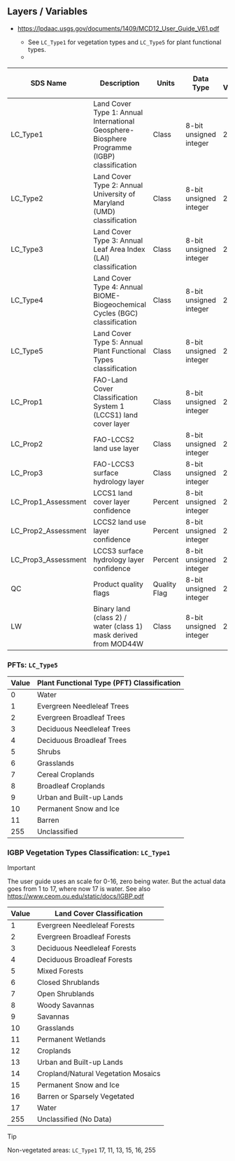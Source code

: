 ## Layers / Variables

- https://lpdaac.usgs.gov/documents/1409/MCD12_User_Guide_V61.pdf

    - See `LC_Type1` for vegetation types and `LC_Type5` for plant functional types. 
    - 

| SDS Name              | Description                                                                         | Units         | Data Type              | Fill Value | No Data Value | Valid Range | Scale Factor |
|-----------------------|-------------------------------------------------------------------------------------|---------------|------------------------|------------|---------------|-------------|--------------|
| LC_Type1              | Land Cover Type 1: Annual International Geosphere-Biosphere Programme (IGBP) classification | Class         | 8-bit unsigned integer | 255        | N/A           | 1 to 17     | N/A          |
| LC_Type2              | Land Cover Type 2: Annual University of Maryland (UMD) classification               | Class         | 8-bit unsigned integer | 255        | N/A           | 0 to 15     | N/A          |
| LC_Type3              | Land Cover Type 3: Annual Leaf Area Index (LAI) classification                      | Class         | 8-bit unsigned integer | 255        | N/A           | 0 to 10     | N/A          |
| LC_Type4              | Land Cover Type 4: Annual BIOME-Biogeochemical Cycles (BGC) classification          | Class         | 8-bit unsigned integer | 255        | N/A           | 0 to 8      | N/A          |
| LC_Type5              | Land Cover Type 5: Annual Plant Functional Types classification                     | Class         | 8-bit unsigned integer | 255        | N/A           | 0 to 11     | N/A          |
| LC_Prop1              | FAO-Land Cover Classification System 1 (LCCS1) land cover layer                     | Class         | 8-bit unsigned integer | 255        | N/A           | 1 to 43     | N/A          |
| LC_Prop2              | FAO-LCCS2 land use layer                                                            | Class         | 8-bit unsigned integer | 255        | N/A           | 1 to 40     | N/A          |
| LC_Prop3              | FAO-LCCS3 surface hydrology layer                                                   | Class         | 8-bit unsigned integer | 255        | N/A           | 1 to 51     | N/A          |
| LC_Prop1_Assessment   | LCCS1 land cover layer confidence                                                   | Percent       | 8-bit unsigned integer | 255        | N/A           | 0 to 100    | N/A          |
| LC_Prop2_Assessment   | LCCS2 land use layer confidence                                                     | Percent       | 8-bit unsigned integer | 255        | N/A           | 0 to 100    | N/A          |
| LC_Prop3_Assessment   | LCCS3 surface hydrology layer confidence                                            | Percent       | 8-bit unsigned integer | 255        | N/A           | 0 to 100    | N/A          |
| QC                    | Product quality flags                                                              | Quality Flag  | 8-bit unsigned integer | 255        | N/A           | 0 to 10     | N/A          |
| LW                    | Binary land (class 2) / water (class 1) mask derived from MOD44W                    | Class         | 8-bit unsigned integer | 255        | N/A           | 1 to 2      | N/A          |

### PFTs: `LC_Type5`

| Value | Plant Functional Type (PFT) Classification    |
|-------|-----------------------------------------------|
| 0     | Water                                         |
| 1     | Evergreen Needleleaf Trees                    |
| 2     | Evergreen Broadleaf Trees                     |
| 3     | Deciduous Needleleaf Trees                    |
| 4     | Deciduous Broadleaf Trees                     |
| 5     | Shrubs                                        |
| 6     | Grasslands                                    |
| 7     | Cereal Croplands                              |
| 8     | Broadleaf Croplands                           |
| 9     | Urban and Built-up Lands                      |
| 10    | Permanent Snow and Ice                        |
| 11    | Barren                                        |
| 255    | Unclassified                                 |

### IGBP Vegetation Types Classification: `LC_Type1`

> [!IMPORTANT]
> The user guide uses an scale for 0-16, zero being water. But the actual data goes from 1 to 17, where now 17 is water.
> See also https://www.ceom.ou.edu/static/docs/IGBP.pdf

| Value | Land Cover Classification            |
|-------|--------------------------------------|
| 1     | Evergreen Needleleaf Forests         |
| 2     | Evergreen Broadleaf Forests          |
| 3     | Deciduous Needleleaf Forests         |
| 4     | Deciduous Broadleaf Forests          |
| 5     | Mixed Forests                        |
| 6     | Closed Shrublands                    |
| 7     | Open Shrublands                      |
| 8     | Woody Savannas                       |
| 9     | Savannas                             |
| 10    | Grasslands                           |
| 11    | Permanent Wetlands                   |
| 12    | Croplands                            |
| 13    | Urban and Built-up Lands             |
| 14    | Cropland/Natural Vegetation Mosaics  |
| 15    | Permanent Snow and Ice               |
| 16    | Barren or Sparsely Vegetated         |
| 17    | Water                                |
| 255   | Unclassified (No Data)               |


> [!TIP]
> Non-vegetated areas: `LC_Type1`
> 17, 11, 13, 15, 16, 255